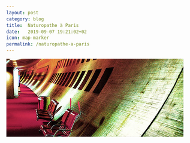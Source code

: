 ```yaml
---
layout: post
category: blog
title:  Naturopathe à Paris
date:   2019-09-07 19:21:02+02
icon: map-marker
permalink: /naturopathe-a-paris
---
```

<span class="image featured"><img src="/images/pic02.jpg" alt=""></span>

